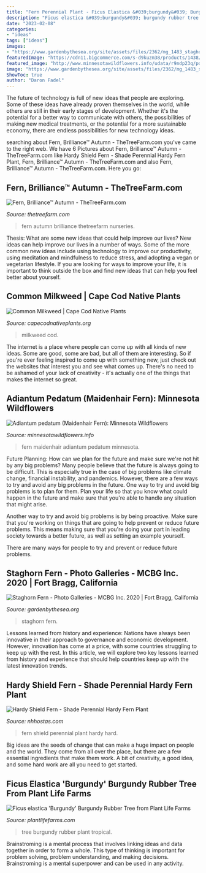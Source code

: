 ```yaml
---
title: "Fern Perennial Plant - Ficus Elastica &#039;burgundy&#039; Burgundy Rubber Tree From Plant Life Farms"
description: "Ficus elastica &#039;burgundy&#039; burgundy rubber tree from plant life farms"
date: "2023-02-08"
categories:
- "ideas"
tags: ["ideas"]
images:
- "https://www.gardenbythesea.org/site/assets/files/2362/mg_1483_staghorn_fronds_top-close_sm.jpg"
featuredImage: "https://cdn11.bigcommerce.com/s-d9kuzm38/products/1438/images/2509/Hard-Shield-Fern-2__97401.1423000813.500.659.jpg?c=2"
featured_image: "http://www.minnesotawildflowers.info/udata/r9ndp23q/pd3/adiantum-pedatum-3.jpg"
image: "https://www.gardenbythesea.org/site/assets/files/2362/mg_1483_staghorn_fronds_top-close_sm.jpg"
ShowToc: true
author: "Daron Fadel"
---
```



The future of technology is full of new ideas that people are exploring. Some of these ideas have already proven themselves in the world, while others are still in their early stages of development. Whether it's the potential for a better way to communicate with others, the possibilities of making new medical treatments, or the potential for a more sustainable economy, there are endless possibilities for new technology ideas.

	

		
searching about Fern, Brilliance™ Autumn - TheTreeFarm.com you've came to the right web. We have 6 Pictures about Fern, Brilliance™ Autumn - TheTreeFarm.com like Hardy Shield Fern - Shade Perennial Hardy Fern Plant, Fern, Brilliance™ Autumn - TheTreeFarm.com and also Fern, Brilliance™ Autumn - TheTreeFarm.com. Here you go:
		
    
## Fern, Brilliance™ Autumn - TheTreeFarm.com

<img loading=lazy src="http://www.thetreefarm.com/media/catalog/product/cache/1/thumbnail/9df78eab33525d08d6e5fb8d27136e95/f/i/file_102_47.jpg" onerror="this.onerror=null;this.src='https://tse2.mm.bing.net/th?id=OIP.8aP0vv76H3--vaT2uIlLCwHaE7&amp;pid=15.1';" alt="Fern, Brilliance™ Autumn - TheTreeFarm.com">

_Source: thetreefarm.com_

>fern autumn brilliance thetreefarm nurseries. 

	

Thesis: What are some new ideas that could help improve our lives?
New ideas can help improve our lives in a number of ways. Some of the more common new ideas include using technology to improve our productivity, using meditation and mindfulness to reduce stress, and adopting a vegan or vegetarian lifestyle. If you are looking for ways to improve your life, it is important to think outside the box and find new ideas that can help you feel better about yourself.

    
## Common Milkweed | Cape Cod Native Plants

<img loading=lazy src="https://capecodnativeplants.org/wp-content/uploads/2021/04/CommonMilkweed_KA-4-980x1742.jpg" onerror="this.onerror=null;this.src='https://tse2.mm.bing.net/th?id=OIP.NinQ01Y_cwNR8iSDlr27AwHaNK&amp;pid=15.1';" alt="Common Milkweed | Cape Cod Native Plants">

_Source: capecodnativeplants.org_

>milkweed cod. 

	

The internet is a place where people can come up with all kinds of new ideas. Some are good, some are bad, but all of them are interesting. So if you're ever feeling inspired to come up with something new, just check out the websites that interest you and see what comes up. There's no need to be ashamed of your lack of creativity - it's actually one of the things that makes the internet so great.

    
## Adiantum Pedatum (Maidenhair Fern): Minnesota Wildflowers

<img loading=lazy src="http://www.minnesotawildflowers.info/udata/r9ndp23q/pd3/adiantum-pedatum-3.jpg" onerror="this.onerror=null;this.src='https://tse3.mm.bing.net/th?id=OIP.x7Hn7MK8tJ4z-uR09IooTgHaFj&amp;pid=15.1';" alt="Adiantum pedatum (Maidenhair Fern): Minnesota Wildflowers">

_Source: minnesotawildflowers.info_

>fern maidenhair adiantum pedatum minnesota. 

	

Future Planning: How can we plan for the future and make sure we're not hit by any big problems?
Many people believe that the future is always going to be difficult. This is especially true in the case of big problems like climate change, financial instability, and pandemics. However, there are a few ways to try and avoid any big problems in the future. 
One way to try and avoid big problems is to plan for them. Plan your life so that you know what could happen in the future and make sure that you're able to handle any situation that might arise. 

Another way to try and avoid big problems is by being proactive. Make sure that you're working on things that are going to help prevent or reduce future problems. This means making sure that you're doing your part in leading society towards a better future, as well as setting an example yourself. 

There are many ways for people to try and prevent or reduce future problems.

    
## Staghorn Fern - Photo Galleries - MCBG Inc. 2020 | Fort Bragg, California

<img loading=lazy src="https://www.gardenbythesea.org/site/assets/files/2362/mg_1483_staghorn_fronds_top-close_sm.jpg" onerror="this.onerror=null;this.src='https://tse2.mm.bing.net/th?id=OIP.RCr3qfchaqLho3d2DwlT_wHaE7&amp;pid=15.1';" alt="Staghorn Fern - Photo Galleries - MCBG Inc. 2020 | Fort Bragg, California">

_Source: gardenbythesea.org_

>staghorn fern. 

	

Lessons learned from history and experience:
Nations have always been innovative in their approach to governance and economic development. However, innovation has come at a price, with some countries struggling to keep up with the rest. In this article, we will explore two key lessons learned from history and experience that should help countries keep up with the latest innovation trends.

    
## Hardy Shield Fern - Shade Perennial Hardy Fern Plant

<img loading=lazy src="https://cdn11.bigcommerce.com/s-d9kuzm38/products/1438/images/2509/Hard-Shield-Fern-2__97401.1423000813.500.659.jpg?c=2" onerror="this.onerror=null;this.src='https://tse4.mm.bing.net/th?id=OIP.CZXsJ91j5RjNdeML3qe6uQHaHa&amp;pid=15.1';" alt="Hardy Shield Fern - Shade Perennial Hardy Fern Plant">

_Source: nhhostas.com_

>fern shield perennial plant hardy hard. 

	

Big ideas are the seeds of change that can make a huge impact on people and the world. They come from all over the place, but there are a few essential ingredients that make them work. A bit of creativity, a good idea, and some hard work are all you need to get started.

    
## Ficus Elastica &#039;Burgundy&#039; Burgundy Rubber Tree From Plant Life Farms

<img loading=lazy src="https://www.plantlifefarms.com/_ccLib/image/plants/DETA-7134.jpg" onerror="this.onerror=null;this.src='https://tse1.mm.bing.net/th?id=OIP.zvrdc9X3HmBOgORfBkbvmwHaLL&amp;pid=15.1';" alt="Ficus elastica &#039;Burgundy&#039; Burgundy Rubber Tree from Plant Life Farms">

_Source: plantlifefarms.com_

>tree burgundy rubber plant tropical. 

	

Brainstroming is a mental process that involves linking ideas and data together in order to form a whole. This type of thinking is important for problem solving, problem understanding, and making decisions. Brainstroming is a mental superpower and can be used in any activity.

